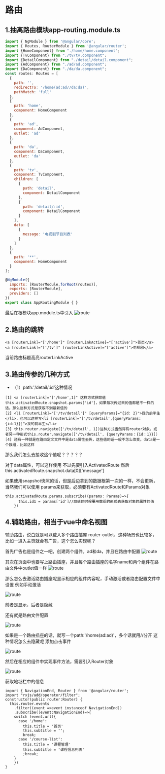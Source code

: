 # 路由

## 1.抽离路由模块app-routing.module.ts
```js
import { NgModule } from '@angular/core';
import { Routes, RouterModule } from '@angular/router';
import {HomeComponent} from "./home/home.component";
import {TvComponent} from "./tv/tv.component";
import {DetailComponent} from "./detail/detail.component";
import {AdComponent} from "./ad/ad.component";
import {DaComponent} from "./da/da.component";
const routes: Routes = [
  {
    path: '',
    redirectTo: '/home(ad:ad//da:da)',
    pathMatch: 'full'
  },
  {
    path: 'home',
    component: HomeComponent
  },
  {
    path: 'ad',
    component: AdComponent,
    outlet: 'ad'
  },
  {
    path: 'da',
    component: DaComponent,
    outlet: 'da'
  },
  {
    path: 'tv',
    component: TvComponent,
    children: [
      {
        path: 'detail',
        component: DetailComponent
      },
      {
        path: 'detail/:id',
        component: DetailComponent
      }
    ],
    data: [
      {
        message: '电视剧节目列表'
      }
    ]
  },
  {
    path: '**',
    component: HomeComponent
  }
];

@NgModule({
  imports: [RouterModule.forRoot(routes)],
  exports: [RouterModule],
  providers: []
})
export class AppRoutingModule { }
```
最后在根模块app.module.ts中引入
![route](/study/Angular/route/route1.png)


## 2.路由的跳转
```
<a [routerLink]="['/home']" [routerLinkActive]="['active']">首页</a>
<a [routerLink]="['/tv']" [routerLinkActive]="['active']">电视剧</a>
```
当前路由标题高亮routerLinkActive

## 3.路由传参的几种方式
- （1）path:'/detail/:id'这种情况
```
[1] <a [routerLink]="['/home',1]" 这样方式获取值this.activatedRoute.snapshot.params['id']，如果每次传过来的值都是不一样的话，那么这种方式是获取不到最新值的
[2] <li [routerLink]="['/tv/detail']" [queryParams]="{id: 2}">我的前半生</li>，也可以这样写<li [routerLink]="['/tv/detail',{queryParams:{id:1}}]">我的前半生</li>
[3] this.router.navigate(['/tv/detail', 1])这种方式当然得有router对象，或者另一种形式this.router.navigate(['/tv/detail', {queryParams：{id：1}}])
[4] 还有一种就是在路由定义文件中是data属性去传，这些值的话一般不怎么改变，data是一个数组，比如这样
```

那么我们怎么去接收这个值呢？？？？？

对于data属性，可以这样使用  不过先要引入ActivatedRoute 然后this.activatedRoute.snapshot.data[0]['message']

如果使用snapshot快照的话，但是后边拿到的数据根第一次的一样，不会更新，当然我们可以使用
params来获取，必须要有ActivatedRoute和Params对象
```
this.activatedRoute.params.subscribe((params: Params)=>{
      this.id1 = params['id']//取值的时候要用数组的形式去获取对象的属性的值
    })
```

## 4.辅助路由，相当于vue中命名视图
辅助路由，说白就是可以载入多个路由插座 router-outlet，这种场景也比较多，比如一进入主页就会有广告，这个怎么实现呢？

首先广告也是组件之一吧，创建两个组件，ad和da，并且在路由中配置
![route](/study/Angular/route/route2.png)

其次在页面中也要写上路由插座，并且每个路由插座的名字name和两个组件在路由文件中outlet值一样
![route](/study/Angular/route/route3.png)

那么怎么去激活路由插座呢显示相应的组件内容呢，手动激活或者路由配置文件中设置
例如手动激活

![route](/study/Angular/route/route4.png)

前者是显示，后者是隐藏

还有就是路由文件配置

![route](/study/Angular/route/route5.png)

如果是一个路由插座的话，就写一个path:'/home(ad:ad)'，多个话就用//分开
这种情况怎么去隐藏呢
添加点击事件

![route](/study/Angular/route/route6.png)

然后在相应的组件中实现事件方法，需要引入Router对象

![route](/study/Angular/route/route7.png)


获取地址栏中的信息
```
import { NavigationEnd, Router } from '@angular/router';
import "rxjs/add/operator/filter";
constructor(public router:Router) {
  this.router.events
    .filter((event =>event instanceof NavigationEnd))
    .subscribe((event:NavigationEnd)=>{
    switch (event.url){
      case '/home':
        this.title = '首页'
        this.subtitle = '';
        break;
      case '/course-list':
        this.title = '课程管理'
        this.subtitle = '课程信息列表'
        ;break;
    }
    })
}
```